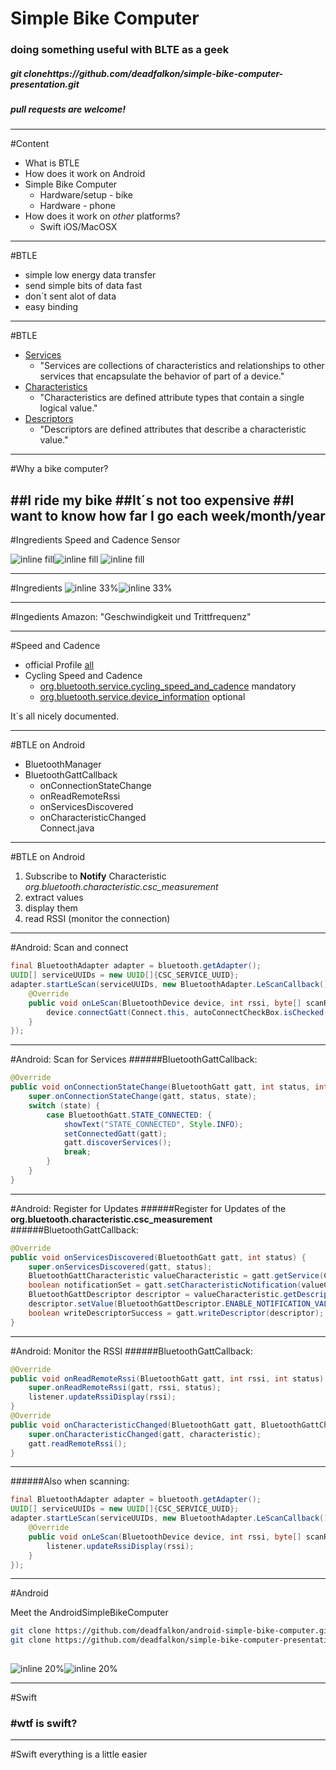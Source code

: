 # Simple Bike Computer
### doing something useful with BLTE as a geek
##### git clonehttps://github.com/deadfalkon/simple-bike-computer-presentation.git
##### pull requests are welcome!

---

#Content
* What is BTLE
* How does it work on Android
* Simple Bike Computer
	* Hardware/setup - bike
	* Hardware - phone
* How does it work on *other* platforms?
	* Swift iOS/MacOSX

---

#BTLE
* simple low energy data transfer
* send simple bits of data fast
* don´t sent alot of data
* easy binding

---

#BTLE
* [Services](https://developer.bluetooth.org/gatt/services/Pages/ServicesHome.aspx)
	* "Services are collections of characteristics and relationships to other services that encapsulate the behavior of part of a device."
* [Characteristics](https://developer.bluetooth.org/gatt/characteristics/Pages/CharacteristicsHome.aspx)
	* "Characteristics are defined attribute types that contain a single logical value." 
* [Descriptors](https://developer.bluetooth.org/gatt/descriptors/Pages/DescriptorsHomePage.aspx)
	* "Descriptors are defined attributes that describe a characteristic value."	

---
#Why a bike computer?

##I ride my bike
##It´s not too expensive
##I want to know how far I go each week/month/year
---
#Ingredients
Speed and Cadence Sensor

![inline fill](http://ecx.images-amazon.com/images/I/31f58c%2BTnUL.jpg)![inline fill](http://ecx.images-amazon.com/images/I/61Vb-HydLPL._SL1000_.jpg) ![inline fill](http://ecx.images-amazon.com/images/I/61sDR2xHfaL._SL1000_.jpg)

---
#Ingredients
![inline 33%](http://ecx.images-amazon.com/images/I/7191wWpGSfL._SL1500_.jpg)![inline 33%](http://ecx.images-amazon.com/images/I/815nGc7aReL._SL1500_.jpg)

---
#Ingedients
Amazon: "Geschwindigkeit und Trittfrequenz"

---
#Speed and Cadence

* official Profile [all](https://developer.bluetooth.org/gatt/profiles/Pages/ProfilesHome.aspx)
* Cycling Speed and Cadence
	* [org.bluetooth.service.cycling_speed_and_cadence](https://developer.bluetooth.org/gatt/services/Pages/ServiceViewer.aspx?u=org.bluetooth.service.cycling_speed_and_cadence.xml) mandatory
	* [org.bluetooth.service.device_information](https://developer.bluetooth.org/gatt/services/Pages/ServiceViewer.aspx?u=org.bluetooth.service.device_information.xml) optional
	
It´s all nicely documented.

---
#BTLE on Android
* BluetoothManager
* BluetoothGattCallback
	* onConnectionStateChange
    * onReadRemoteRssi
    * onServicesDiscovered
    * onCharacteristicChanged 		
Connect.java

---
#BTLE on Android
1. Subscribe to **Notify** Characteristic *org.bluetooth.characteristic.csc_measurement*
2. extract values
3. display them
4. read RSSI (monitor the connection)

---
#Android: Scan and connect
```java
final BluetoothAdapter adapter = bluetooth.getAdapter();
UUID[] serviceUUIDs = new UUID[]{CSC_SERVICE_UUID};
adapter.startLeScan(serviceUUIDs, new BluetoothAdapter.LeScanCallback() {
	@Override
	public void onLeScan(BluetoothDevice device, int rssi, byte[] scanRecord) {
		device.connectGatt(Connect.this, autoConnectCheckBox.isChecked(), bluetoothGattCallback);
	}
});
```

---
#Android: Scan for Services
######BluetoothGattCallback:

```java
@Override
public void onConnectionStateChange(BluetoothGatt gatt, int status, int state) {
    super.onConnectionStateChange(gatt, status, state);
    switch (state) {
    	case BluetoothGatt.STATE_CONNECTED: {
			showText("STATE_CONNECTED", Style.INFO);
			setConnectedGatt(gatt);
			gatt.discoverServices();
			break;		
		}
	}
}
```

---
#Android: Register for Updates
######Register for Updates of the **org.bluetooth.characteristic.csc_measurement**
######BluetoothGattCallback:

```java
@Override
public void onServicesDiscovered(BluetoothGatt gatt, int status) {
	super.onServicesDiscovered(gatt, status);
    BluetoothGattCharacteristic valueCharacteristic = gatt.getService(CSC_SERVICE_UUID).getCharacteristic(CSC_CHARACTERISTIC_UUID);
    boolean notificationSet = gatt.setCharacteristicNotification(valueCharacteristic, true);
    BluetoothGattDescriptor descriptor = valueCharacteristic.getDescriptor(BTLE_NOTIFICATION_DESCRIPTOR_UUID);
    descriptor.setValue(BluetoothGattDescriptor.ENABLE_NOTIFICATION_VALUE);
    boolean writeDescriptorSuccess = gatt.writeDescriptor(descriptor);
}
```
---
#Android: Monitor the RSSI
######BluetoothGattCallback:
```java
@Override
public void onReadRemoteRssi(BluetoothGatt gatt, int rssi, int status) {
	super.onReadRemoteRssi(gatt, rssi, status);
	listener.updateRssiDisplay(rssi);
}
@Override
public void onCharacteristicChanged(BluetoothGatt gatt, BluetoothGattCharacteristic characteristic) {
	super.onCharacteristicChanged(gatt, characteristic);
	gatt.readRemoteRssi();
}
```
---

######Also when scanning:
```java
final BluetoothAdapter adapter = bluetooth.getAdapter();
UUID[] serviceUUIDs = new UUID[]{CSC_SERVICE_UUID};
adapter.startLeScan(serviceUUIDs, new BluetoothAdapter.LeScanCallback() {
	@Override
	public void onLeScan(BluetoothDevice device, int rssi, byte[] scanRecord) {
		listener.updateRssiDisplay(rssi);
	}
});
```
---
#Android

Meet the AndroidSimpleBikeComputer

```sh
git clone https://github.com/deadfalkon/android-simple-bike-computer.git
git clone https://github.com/deadfalkon/simple-bike-computer-presentation.git
	
```

![inline 20%](https://travis-ci.org/deadfalkon/android-simple-bike-computer.svg?branch=master)![inline 20%](https://travis-ci.org/deadfalkon/android-simple-bike-computer.svg?branch=develop)


---

#Swift
### #wtf is swift?

---

#Swift
everything is a little easier
```swift
	
```




